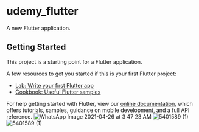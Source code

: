 # udemy_flutter

A new Flutter application.

## Getting Started

This project is a starting point for a Flutter application.

A few resources to get you started if this is your first Flutter project:

- [Lab: Write your first Flutter app](https://flutter.dev/docs/get-started/codelab)
- [Cookbook: Useful Flutter samples](https://flutter.dev/docs/cookbook)

For help getting started with Flutter, view our
[online documentation](https://flutter.dev/docs), which offers tutorials,
samples, guidance on mobile development, and a full API reference.
![WhatsApp Image 2021-04-26 at 3 47 23 AM](https://user-images.githubusercontent.com/56593787/116015517-33ad9b80-a642-11eb-944c-7fc17541e776.jpeg)
![5401589 (1)](https://user-images.githubusercontent.com/56593787/128101213-ae8c607b-42f6-496b-8338-f26f652f94d1.png)
![5401589 (1)](https://user-images.githubusercontent.com/56593787/128101213-ae8c607b-42f6-496b-8338-f26f652f94d1.png)

